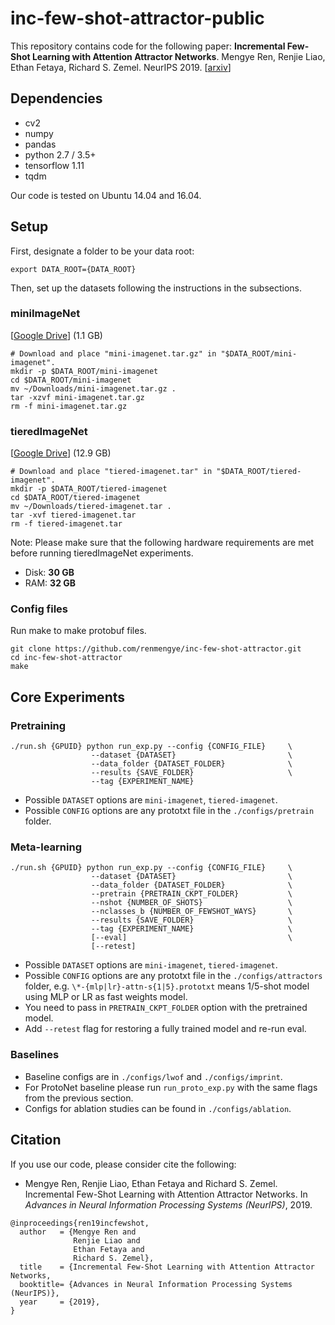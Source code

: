 # inc-few-shot-attractor-public

This repository contains code for the following paper:
**Incremental Few-Shot Learning with Attention Attractor Networks**. Mengye Ren, Renjie Liao, Ethan Fetaya, Richard S. Zemel. NeurIPS 2019. [[arxiv](https://arxiv.org/abs/1803.00676)]

## Dependencies
* cv2
* numpy
* pandas
* python 2.7 / 3.5+
* tensorflow 1.11
* tqdm

Our code is tested on Ubuntu 14.04 and 16.04.

## Setup
First, designate a folder to be your data root:
```
export DATA_ROOT={DATA_ROOT}
```

Then, set up the datasets following the instructions in the subsections.

### miniImageNet
[[Google Drive](https://drive.google.com/open?id=16V_ZlkW4SsnNDtnGmaBRq2OoPmUOc5mY)]  (1.1 GB)
```
# Download and place "mini-imagenet.tar.gz" in "$DATA_ROOT/mini-imagenet".
mkdir -p $DATA_ROOT/mini-imagenet
cd $DATA_ROOT/mini-imagenet
mv ~/Downloads/mini-imagenet.tar.gz .
tar -xzvf mini-imagenet.tar.gz
rm -f mini-imagenet.tar.gz
```

### tieredImageNet
[[Google Drive](https://drive.google.com/open?id=1hqVbS2nhHXa51R9_aB6QDXeC0P2LQG_u)]  (12.9 GB)
```
# Download and place "tiered-imagenet.tar" in "$DATA_ROOT/tiered-imagenet".
mkdir -p $DATA_ROOT/tiered-imagenet
cd $DATA_ROOT/tiered-imagenet
mv ~/Downloads/tiered-imagenet.tar .
tar -xvf tiered-imagenet.tar
rm -f tiered-imagenet.tar
```
Note: Please make sure that the following hardware requirements are met before
running tieredImageNet experiments.
* Disk: **30 GB**
* RAM: **32 GB**

### Config files
Run make to make protobuf files.
```
git clone https://github.com/renmengye/inc-few-shot-attractor.git
cd inc-few-shot-attractor
make
```

## Core Experiments

### Pretraining
```
./run.sh {GPUID} python run_exp.py --config {CONFIG_FILE}     \
                  --dataset {DATASET}                         \
                  --data_folder {DATASET_FOLDER}              \
                  --results {SAVE_FOLDER}                     \
                  --tag {EXPERIMENT_NAME}
```
* Possible `DATASET` options are `mini-imagenet`, `tiered-imagenet`.
* Possible `CONFIG` options are any prototxt file in the `./configs/pretrain`
  folder.

### Meta-learning
```
./run.sh {GPUID} python run_exp.py --config {CONFIG_FILE}     \
                  --dataset {DATASET}                         \
                  --data_folder {DATASET_FOLDER}              \
                  --pretrain {PRETRAIN_CKPT_FOLDER}           \
                  --nshot {NUMBER_OF_SHOTS}                   \
                  --nclasses_b {NUMBER_OF_FEWSHOT_WAYS}       \
                  --results {SAVE_FOLDER}                     \
                  --tag {EXPERIMENT_NAME}                     \
                  [--eval]                                    \
                  [--retest]
```
* Possible `DATASET` options are `mini-imagenet`, `tiered-imagenet`.
* Possible `CONFIG` options are any prototxt file in the `./configs/attractors`
  folder, e.g. `\*-{mlp|lr}-attn-s{1|5}.prototxt` means 1/5-shot model using
  MLP or LR as fast weights model.
* You need to pass in `PRETRAIN_CKPT_FOLDER` option with the pretrained model.
* Add `--retest` flag for restoring a fully trained model and re-run eval.

### Baselines
* Baseline configs are in `./configs/lwof` and `./configs/imprint`.
* For ProtoNet baseline please run `run_proto_exp.py` with the same flags from
  the previous section.
* Configs for ablation studies can be found in `./configs/ablation`.

## Citation
If you use our code, please consider cite the following:
* Mengye Ren, Renjie Liao, Ethan Fetaya and Richard S. Zemel.
Incremental Few-Shot Learning with Attention Attractor Networks.
In *Advances in Neural Information Processing Systems (NeurIPS)*, 2019.

```
@inproceedings{ren19incfewshot,
  author   = {Mengye Ren and
              Renjie Liao and
              Ethan Fetaya and
              Richard S. Zemel},
  title    = {Incremental Few-Shot Learning with Attention Attractor Networks,
  booktitle= {Advances in Neural Information Processing Systems (NeurIPS)},
  year     = {2019},
}
```
